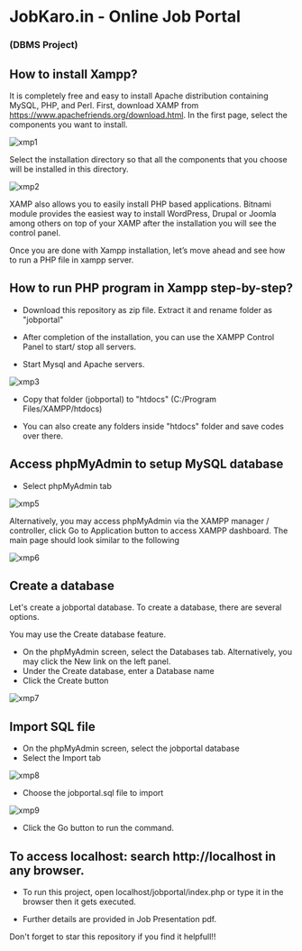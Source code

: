 # JobKaro.in - Online Job Portal
<h3>(DBMS Project)</h3>

## How to install Xampp?
It is completely free and easy to install Apache distribution containing MySQL, PHP, and Perl. First, download XAMP from https://www.apachefriends.org/download.html. In the first page, select the components you want to install.

![xmp1](https://user-images.githubusercontent.com/83587918/163679429-fbd3084d-7a9a-498b-99d0-b750e9687130.png)

Select the installation directory so that all the components that you choose will be installed in this directory.

![xmp2](https://user-images.githubusercontent.com/83587918/163679479-42947763-34f3-44cb-9dd3-f1ca768f92eb.png)

XAMP also allows you to easily install PHP based applications. Bitnami module provides the easiest way to install WordPress, Drupal or Joomla among others on top of your XAMP after the installation you will see the control panel.

Once you are done with Xampp installation, let’s move ahead and see how to run a PHP file in xampp server.

## How to run PHP program in Xampp step-by-step?
- Download this repository as zip file. Extract it and rename folder as "jobportal"

- After completion of the installation, you can use the XAMPP Control Panel to start/ stop all servers.

- Start Mysql and Apache servers.

![xmp3](https://user-images.githubusercontent.com/83587918/163680203-5a2f78e3-4324-4737-b405-00e0fed00c3d.jpg)

- Copy that folder (jobportal) to "htdocs" (C:/Program Files/XAMPP/htdocs)

- You can also create any folders inside "htdocs" folder and save codes over there.

## Access phpMyAdmin to setup MySQL database
- Select  phpMyAdmin  tab

![xmp5](https://user-images.githubusercontent.com/83587918/163680943-fab2352b-eae9-4485-82b3-87dad7e922f5.png)

Alternatively, you may access  phpMyAdmin  via the XAMPP manager / controller, click  Go to Application  button to access XAMPP dashboard. The main page should look similar to the following

![xmp6](https://user-images.githubusercontent.com/83587918/163681094-54afa2b2-7024-4901-9871-ed572228db0e.png)

## Create a database
Let's create a  jobportal  database. To create a database, there are several options.

You may use the  Create database  feature.
- On the  phpMyAdmin  screen, select the  Databases  tab. Alternatively, you may click the  New  link on the left panel.
- Under the  Create database,  enter a Database name
- Click the  Create  button

![xmp7](https://user-images.githubusercontent.com/83587918/163681284-95167efb-5c74-4253-bf68-908e649963da.png)

## Import SQL file
- On the  phpMyAdmin  screen, select the  jobportal  database
- Select the  Import  tab

![xmp8](https://user-images.githubusercontent.com/83587918/163681358-b0625f30-4e37-4f06-a0d5-0d3acdbac6c5.png)

- Choose the jobportal.sql file to import

![xmp9](https://user-images.githubusercontent.com/83587918/163681424-0342da56-f427-434a-ac4b-be31a9288833.png)

- Click the  Go  button to run the command.

## To access localhost: search http://localhost in any browser.


- To run this project, open localhost/jobportal/index.php or type it in the browser then it gets executed.

- Further details are provided in Job Presentation pdf.

Don't forget to star this repository if you find it helpfull!!

